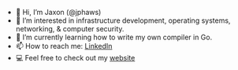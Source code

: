 - 👋 Hi, I’m Jaxon (@jphaws)
- 👀 I’m interested in infrastructure development, operating systems, networking, & computer security.
- 🌱 I’m currently learning how to write my own compiler in Go. 
- 📫 How to reach me: [LinkedIn](https://www.linkedin.com/in/jaxon-haws/)
- 💻 Feel free to check out my [website](https://www.jphaws.com)

<!---
CPLUG was here
--->
